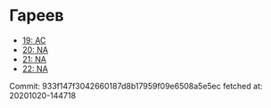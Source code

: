 # Гареев
- [19: AC](19.md)
- [20: NA](20.md)
- [21: NA](21.md)
- [22: NA](22.md)

Commit: 933f147f3042660187d8b17959f09e6508a5e5ec
 fetched at: 20201020-144718

